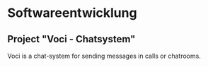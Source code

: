 # Softwareentwicklung

## Project "Voci - Chatsystem"

Voci is a chat-system for sending messages in calls or chatrooms.

 

